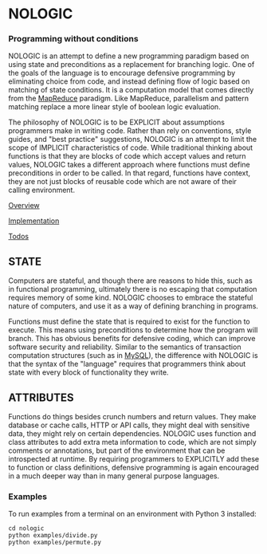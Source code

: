 
# NOLOGIC

### Programming without conditions

NOLOGIC is an attempt to define a new programming paradigm based on using state 
and preconditions as a replacement for branching logic. One of the goals of the language 
is to encourage defensive programming by eliminating choice from code, and instead defining
flow of logic based on matching of state conditions. It is a computation model that comes 
directly from the [MapReduce](https://en.wikipedia.org/wiki/MapReduce) paradigm. Like MapReduce, parallelism and pattern matching 
replace a more linear style of boolean logic evaluation.

The philosophy of NOLOGIC is to be EXPLICIT about assumptions programmers make in writing code. 
Rather than rely on conventions, style guides, and "best practice" suggestions, NOLOGIC is an 
attempt to limit the scope of IMPLICIT characteristics of code. While traditional thinking about 
functions is that they are blocks of code which accept values and return values, NOLOGIC takes 
a different approach where functions must define preconditions in order to be called. In that regard, 
functions have context, they are not just blocks of reusable code which are not aware of their calling
environment.


[Overview](docs/OVERVIEW.md)

[Implementation](docs/IMPLEMENTATION.md)

[Todos](docs/TODO.md)


## STATE
 
Computers are stateful, and though there are reasons to hide this, such as in functional programming,
ultimately there is no escaping that computation requires memory of some kind. NOLOGIC chooses to 
embrace the stateful nature of computers, and use it as a way of defining branching in programs. 

Functions must define the state that is required to exist for the function to execute. This means 
using preconditions to determine how the program will branch. This has obvious benefits for 
defensive coding, which can improve software security and reliability.  Similar to the semantics of 
transaction computation structures (such as in [MySQL](https://dev.mysql.com/doc/refman/8.0/en/sql-transactional-statements.html)), the difference with NOLOGIC is that the syntax of the "language"
requires that programmers think about state with every block of functionality they write.


## ATTRIBUTES

Functions do things besides crunch numbers and return values. They make database or cache calls,
HTTP or API calls, they might deal with sensitive data, they might rely on certain dependencies.
NOLOGIC uses function and class attributes to add extra meta information to code, which are not
simply comments or annotations, but part of the environment that can be introspected at runtime.
By requiring programmers to EXPLICITLY add these to function or class definitions, 
defensive programming is again encouraged in a much deeper way than in many general purpose languages.


### Examples

To run examples from a terminal on an environment with Python 3 installed:
```
cd nologic
python examples/divide.py
python examples/permute.py
```